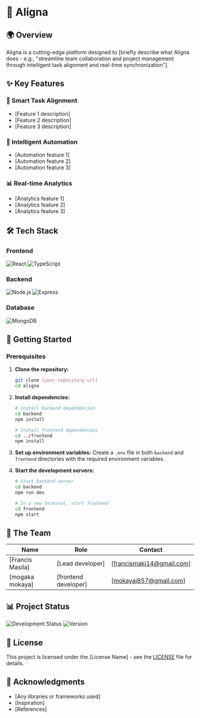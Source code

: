 # 🌟 Aligna

## 🌍 Overview

Aligna is a cutting-edge platform designed to [briefly describe what Aligna does - e.g., "streamline team collaboration and project management through intelligent task alignment and real-time synchronization"].

## ✨ Key Features

### 🔄 Smart Task Alignment
- [Feature 1 description]
- [Feature 2 description]
- [Feature 3 description]

### 🤖 Intelligent Automation
- [Automation feature 1]
- [Automation feature 2]
- [Automation feature 3]

### 📊 Real-time Analytics
- [Analytics feature 1]
- [Analytics feature 2]
- [Analytics feature 3]

## 🛠️ Tech Stack

### Frontend
![React](https://img.shields.io/badge/React-20232A?style=for-the-badge&logo=react&logoColor=61DAFB)
![TypeScript](https://img.shields.io/badge/TypeScript-007ACC?style=for-the-badge&logo=typescript&logoColor=white)

### Backend
![Node.js](https://img.shields.io/badge/Node.js-43853D?style=for-the-badge&logo=node.js&logoColor=white)
![Express](https://img.shields.io/badge/Express.js-404D59?style=for-the-badge)

### Database
![MongoDB](https://img.shields.io/badge/MongoDB-4EA94B?style=for-the-badge&logo=mongodb&logoColor=white)

## 🚀 Getting Started

### Prerequisites

1. **Clone the repository:**
   ```bash
   git clone [your-repository-url]
   cd aligna
   ```

2. **Install dependencies:**
   ```bash
   # Install backend dependencies
   cd backend
   npm install
   
   # Install frontend dependencies
   cd ../frontend
   npm install
   ```

3. **Set up environment variables:**
   Create a `.env` file in both `backend` and `frontend` directories with the required environment variables.

4. **Start the development servers:**
   ```bash
   # Start backend server
   cd backend
   npm run dev
   
   # In a new terminal, start frontend
   cd frontend
   npm start
   ```

## 👥 The Team

| Name               | Role              | Contact                                      |
|--------------------|-------------------|----------------------------------------------|
| [Francis Masila]   | [Lead developer]            | [francismaki14@gmail.com]                                      |
| [mogaka mokaya]   | [frontend developer]            | [mokayaj857@gmail.com]                                      |

## 📊 Project Status

![Development Status](https://img.shields.io/badge/Status-Development-yellow?style=for-the-badge)
![Version](https://img.shields.io/badge/Version-0.1.0-blue?style=for-the-badge)

## 📝 License

This project is licensed under the [License Name] - see the [LICENSE](LICENSE) file for details.

## 🙏 Acknowledgments

- [Any libraries or frameworks used]
- [Inspiration]
- [References]
